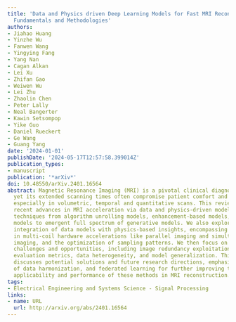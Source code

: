 ```yaml
---
title: 'Data and Physics driven Deep Learning Models for Fast MRI Reconstruction:
  Fundamentals and Methodologies'
authors:
- Jiahao Huang
- Yinzhe Wu
- Fanwen Wang
- Yingying Fang
- Yang Nan
- Cagan Alkan
- Lei Xu
- Zhifan Gao
- Weiwen Wu
- Lei Zhu
- Zhaolin Chen
- Peter Lally
- Neal Bangerter
- Kawin Setsompop
- Yike Guo
- Daniel Rueckert
- Ge Wang
- Guang Yang
date: '2024-01-01'
publishDate: '2024-05-17T12:57:58.399014Z'
publication_types:
- manuscript
publication: '*arXiv*'
doi: 10.48550/arXiv.2401.16564
abstract: Magnetic Resonance Imaging (MRI) is a pivotal clinical diagnostic tool,
  yet its extended scanning times often compromise patient comfort and image quality,
  especially in volumetric, temporal and quantitative scans. This review elucidates
  recent advances in MRI acceleration via data and physics-driven models, leveraging
  techniques from algorithm unrolling models, enhancement-based models, and plug-and-play
  models to emergent full spectrum of generative models. We also explore the synergistic
  integration of data models with physics-based insights, encompassing the advancements
  in multi-coil hardware accelerations like parallel imaging and simultaneous multi-slice
  imaging, and the optimization of sampling patterns. We then focus on domain-specific
  challenges and opportunities, including image redundancy exploitation, image integrity,
  evaluation metrics, data heterogeneity, and model generalization. This work also
  discusses potential solutions and future research directions, emphasizing the role
  of data harmonization, and federated learning for further improving the general
  applicability and performance of these methods in MRI reconstruction.
tags:
- Electrical Engineering and Systems Science - Signal Processing
links:
- name: URL
  url: http://arxiv.org/abs/2401.16564
---
```

